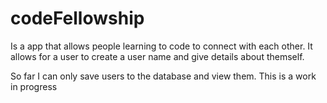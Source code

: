 # codeFellowship
Is a app that allows people learning to code to connect with each other.
It allows for a user to create a user name and give details about themself. 


So far I can only save users to the database and view them. This is a work in progress